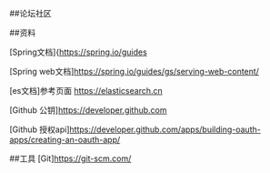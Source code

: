 ##论坛社区

##资料

[Spring文档]{https://spring.io/guides

[Spring web文档]https://spring.io/guides/gs/serving-web-content/

[es文档]参考页面 https://elasticsearch.cn 

[Github 公钥]https://developer.github.com

[Github 授权api]https://developer.github.com/apps/building-oauth-apps/creating-an-oauth-app/

##工具
[Git]https://git-scm.com/

